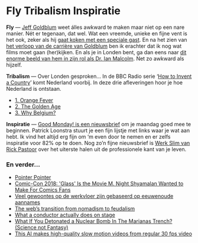 # Fly Tribalism Inspiratie

**Fly** — [Jeff Goldblum](https://en.wikipedia.org/wiki/Jeff_Goldblum) weet álles awkward te maken maar niet op een nare manier. Nét er tegenaan, dat wel. Wat een vreemde, unieke en fijne vent is het ook, zeker als hij [gaat koken met een speciale gast](https://www.youtube.com/watch?v=WgLSXLs5ZYc&feature=share). En na het zien van [het verloop van de carrière van Goldblum](https://www.youtube.com/watch?v=py9lrUq7cOU&feature=share) ben ik erachter dat ik nog wat films moet gaan (her)kijken. En als je in Londen bent, ga dan eens naar [dit enorme beeld van hem in zijn rol als Dr. Ian Malcolm](https://www.travelandleisure.com/travel-news/jeff-goldblum-statue-london). Net zo awkward als hijzelf.

**Tribalism** — Over Londen gesproken… In de BBC Radio serie ‘[How to Invent a Country](https://www.bbc.co.uk/programmes/p0683ms3/episodes/downloads)’ komt Nederland voorbij. In deze drie afleveringen hoor je hoe Nederland is ontstaan.

- [1. Orange Fever](https://www.bbc.co.uk/programmes/p069h87n)
- [2. The Golden Age](https://www.bbc.co.uk/programmes/b0b42wwr)
- [3. Why Belgium?](https://www.bbc.co.uk/programmes/b0b4zxcl)

**Inspiratie** — [Good Monday! is een nieuwsbrief](https://www.patrickloonstra.nl/goodmonday/) om je maandag goed mee te beginnen. Patrick Loonstra stuurt je een fijn lijstje met links waar je wat aan hebt. Ik vind het altijd erg fijn om ‘m even door te nemen en er zelfs inspiratie voor 82% op te doen. Nog zo’n fijne nieuwsbrief is [Werk Slim van Rick Pastoor](https://www.getrevue.co/profile/werkslim) over het uiterste halen uit de professionele kant van je leven.

### En verder…

- [Pointer Pointer](https://www.pointerpointer.com/)
- [Comic-Con 2018: 'Glass' Is the Movie M. Night Shyamalan Wanted to Make For Comics Fans](https://www.wired.com/story/glass-m-night-shyamalan-comic-con/)
- [Veel gewoontes op de werkvloer zijn gebaseerd op eeuwenoude aannames](https://www.mt.nl/management/veel-gewoontes-op-de-werkvloer-zijn-gebaseerd-op-eeuwenoude-aannames/553895)
- [The web’s transition from nomadism to feudalism](https://kottke.org/18/07/the-webs-transition-from-nomadism-to-feudalism)
- [What a conductor actually does on stage](https://www.youtube.com/watch?v=z_yIn8V3UcU)
- [What If You Detonated a Nuclear Bomb In The Marianas Trench? (Science not Fantasy)](https://www.youtube.com/watch?v=9tbxDgcv74c)
- [This AI makes high-quality slow motion videos from regular 30 fps video](https://kottke.org/18/07/this-ai-makes-high-quality-slow-motion-videos-from-regular-30-fps-video)
